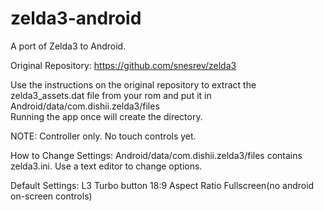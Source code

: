 # zelda3-android
A port of Zelda3 to Android.

Original Repository: https://github.com/snesrev/zelda3

Use the instructions on the original repository to extract the zelda3_assets.dat file from your rom and put it in Android/data/com.dishii.zelda3/files <br>
Running the app once will create the directory.

NOTE: Controller only. No touch controls yet.

How to Change Settings:
Android/data/com.dishii.zelda3/files contains zelda3.ini. Use a text editor to change options.

Default Settings:
L3 Turbo button
18:9 Aspect Ratio
Fullscreen(no android on-screen controls)
